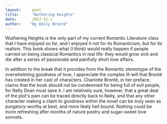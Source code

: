 ```yaml
---
layout:     post
title:      "Wuthering Heights"
date:       2017-11-1
author:    "By Emily Brontë"
---
```


Wuthering Heights is the only part of my current Romantic Literature class that I have enjoyed so far, and I enjoyed it not for its Romanticism, but for its realism. This book shows what (I think) would really happen if people carried on being classical Romantics in real life: they would grow sick and die after a series of passionate and painfully short love affairs. 

In addition to the break that it provides from the Romantic stereotype of the overwhelming goodness of love, I appreciate the complex ill-will that Brontë has created in her cast of characters. Charlotte Brontë, in her preface, claims that the book should not be condemned for being full of evil people, for Nelly Dean must save it. I am relatively sure, however, that a great deal of the plot's pain can be traced directly back to Nelly, and that any other character making a claim to goodness within the novel can be truly seen as purgatory-worthy at best, and more likely hell bound. Nothing could be more refreshing after months of nature poetry and sugar-sweet love sonnets.